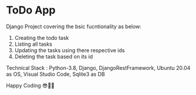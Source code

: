 # ToDo App

Django Project covering the bsic fucntionality as below:
1. Creating the todo task
2. Listing all tasks
3. Updating the tasks using there respective ids
4. Deleting the task based on its id

Technical Stack : Python-3.8, Django, DjangoRestFramework, Ubuntu 20.04 as OS, Visual Studio Code, Sqlite3 as DB

Happy Coding 😎✌🏻
